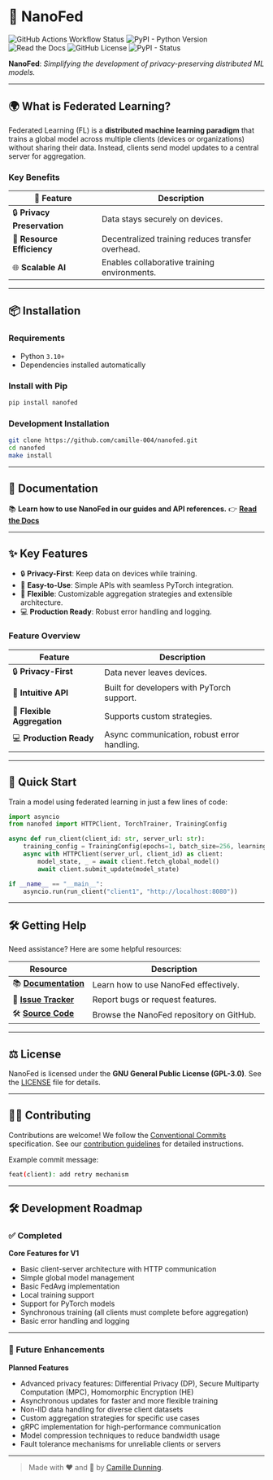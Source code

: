 # 🚀 NanoFed

![GitHub Actions Workflow Status](https://img.shields.io/github/actions/workflow/status/camille-004/nanofed/ci.yml?style=for-the-badge)
![PyPI - Python Version](https://img.shields.io/pypi/pyversions/nanofed?style=for-the-badge)
![Read the Docs](https://img.shields.io/readthedocs/nanofed?style=for-the-badge)
![GitHub License](https://img.shields.io/github/license/camille-004/nanofed?style=for-the-badge)
![PyPI - Status](https://img.shields.io/pypi/status/nanofed?style=for-the-badge)


**NanoFed**: *Simplifying the development of privacy-preserving distributed ML models.*

---

## 🌍 What is Federated Learning?

Federated Learning (FL) is a **distributed machine learning paradigm** that trains a global model across multiple clients (devices or organizations) without sharing their data. Instead, clients send model updates to a central server for aggregation.

### **Key Benefits**

| 🌟 Feature             | Description                                      |
|------------------------|--------------------------------------------------|
| 🔒 **Privacy Preservation** | Data stays securely on devices.                 |
| 🚀 **Resource Efficiency**   | Decentralized training reduces transfer overhead.|
| 🌐 **Scalable AI**           | Enables collaborative training environments.    |


---

## 📦 Installation

### **Requirements**

- Python `3.10+`
- Dependencies installed automatically

### **Install with Pip**

```bash
pip install nanofed
```

### **Development Installation**

```bash
git clone https://github.com/camille-004/nanofed.git
cd nanofed
make install
```

---

## 📖 Documentation

📚 **Learn how to use NanoFed in our guides and API references.**
👉 [**Read the Docs**](https://nanofed.readthedocs.io)

---

## ✨ Key Features

- 🔒 **Privacy-First**: Keep data on devices while training.
- 🚀 **Easy-to-Use**: Simple APIs with seamless PyTorch integration.
- 🔧 **Flexible**: Customizable aggregation strategies and extensible architecture.
- 💻 **Production Ready**: Robust error handling and logging.

### **Feature Overview**

| Feature                  | Description                                      |
|--------------------------|--------------------------------------------------|
| 🔒 **Privacy-First**      | Data never leaves devices.                       |
| 🚀 **Intuitive API**      | Built for developers with PyTorch support.       |
| 🔧 **Flexible Aggregation** | Supports custom strategies.                     |
| 💻 **Production Ready**   | Async communication, robust error handling.      |

---

## 🔧 Quick Start

Train a model using federated learning in just a few lines of code:

```python
import asyncio
from nanofed import HTTPClient, TorchTrainer, TrainingConfig

async def run_client(client_id: str, server_url: str):
    training_config = TrainingConfig(epochs=1, batch_size=256, learning_rate=0.1)
    async with HTTPClient(server_url, client_id) as client:
        model_state, _ = await client.fetch_global_model()
        await client.submit_update(model_state)

if __name__ == "__main__":
    asyncio.run(run_client("client1", "http://localhost:8080"))
```

---

## 🛠️ Getting Help

Need assistance? Here are some helpful resources:

| Resource               | Description                                    |
|------------------------|------------------------------------------------|
| 📚 **[Documentation](https://nanofed.readthedocs.io)** | Learn how to use NanoFed effectively.          |
| 🐛 **[Issue Tracker](https://github.com/camille-004/nanofed/issues)**   | Report bugs or request features.               |
| 🛠️ **[Source Code](https://github.com/camille-004/nanofed)**           | Browse the NanoFed repository on GitHub.       |

---

## ⚖️ License

NanoFed is licensed under the **GNU General Public License (GPL-3.0)**.
See the [LICENSE](https://github.com/camille-004/nanofed/blob/main/LICENSE) file for details.

---

## 👩‍💻 Contributing

Contributions are welcome! We follow the [Conventional Commits](https://www.conventionalcommits.org/en/v1.0.0/) specification. See our [contribution guidelines](https://github.com/camille-004/nanofed/blob/main/CONTRIBUTING.md) for detailed instructions.

Example commit message:
```bash
feat(client): add retry mechanism
```

---

## 🛠️ Development Roadmap

### ✅ Completed
**Core Features for V1**
- Basic client-server architecture with HTTP communication
- Simple global model management
- Basic FedAvg implementation
- Local training support
- Support for PyTorch models
- Synchronous training (all clients must complete before aggregation)
- Basic error handling and logging

---

### 🚀 Future Enhancements
**Planned Features**
- Advanced privacy features: Differential Privacy (DP), Secure Multiparty Computation (MPC), Homomorphic Encryption (HE)
- Asynchronous updates for faster and more flexible training
- Non-IID data handling for diverse client datasets
- Custom aggregation strategies for specific use cases
- gRPC implementation for high-performance communication
- Model compression techniques to reduce bandwidth usage
- Fault tolerance mechanisms for unreliable clients or servers

---

> Made with ❤️ and 🧠 by [Camille Dunning](https://github.com/camille-004).
